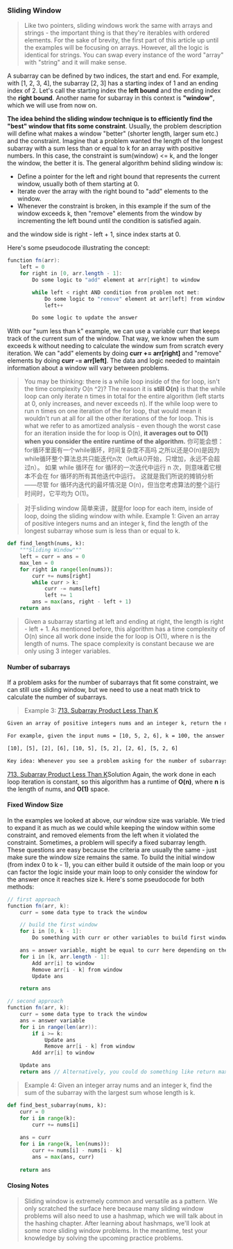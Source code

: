 ### Sliding Window

> Like two pointers, sliding windows work the same with arrays and strings - the important thing is that they're iterables with ordered elements. For the sake of brevity, the first part of this article up until the examples will be focusing on arrays. However, all the logic is identical for strings. You can swap every instance of the word "array" with "string" and it will make sense.

A subarray can be defined by two indices, the start and end. For example, with [1, 2, 3, 4], the subarray [2, 3] has a starting index of 1 and an ending index of 2. Let's call the starting index the **left bound** and the ending index the **right bound**. Another name for subarray in this context is **"window"**, which we will use from now on.

**The idea behind the sliding window technique is to efficiently find the "best" window that fits some constraint**. Usually, the problem description will define what makes a window "better" (shorter length, larger sum etc.) and the constraint. Imagine that a problem wanted the length of the longest subarray with a sum less than or equal to k for an array with positive numbers. In this case, the constraint is sum(window) <= k, and the longer the window, the better it is. The general algorithm behind sliding window is:

- Define a pointer for the left and right bound that represents the current window, usually both of them starting at 0.
- Iterate over the array with the right bound to "add" elements to the window.
- Whenever the constraint is broken, in this example if the sum of the window exceeds k, then "remove" elements from the window by incrementing the left bound until the condition is satisfied again.

and the window side is right - left + 1, since index starts at 0.

Here's some pseudocode illustrating the concept:
```java
function fn(arr):
    left = 0
    for right in [0, arr.length - 1]:
        Do some logic to "add" element at arr[right] to window

        while left < right AND condition from problem not met:
            Do some logic to "remove" element at arr[left] from window
            left++

        Do some logic to update the answer
```

With our "sum less than k" example, we can use a variable curr that keeps track of the current sum of the window. That way, we know when the sum exceeds k without needing to calculate the window sum from scratch every iteration. We can "add" elements by doing **curr += arr[right]** and "remove" elements by doing **curr -= arr[left]**. The data and logic needed to maintain information about a window will vary between problems.

>You may be thinking: there is a while loop inside of the for loop, isn't the time complexity O(n ^2)? The reason it is **still O(n)** is that the while loop can only iterate n times in total for the entire algorithm (left starts at 0, only increases, and never exceeds n). If the while loop were to run n times on one iteration of the for loop, that would mean it wouldn't run at all for all the other iterations of the for loop. This is what we refer to as amortized analysis - even though the worst case for an iteration inside the for loop is O(n), **it averages out to O(1) when you consider the entire runtime of the algorithm.**
>你可能会想：for循环里面有一个while循环，时间复杂度不高吗
之所以还是O(n)是因为while循环整个算法总共只能迭代n次（left从0开始，只增加，永远不会超过n）。 如果 while 循环在 for 循环的一次迭代中运行 n 次，则意味着它根本不会在 for 循环的所有其他迭代中运行。 这就是我们所说的摊销分析——尽管 for 循环内迭代的最坏情况是 O(n)，但当您考虑算法的整个运行时间时，它平均为 O(1)。

>对于sliding window 简单来讲，就是for loop for each item, inside of loop, doing the sliding window with while.
>Example 1: Given an array of positive integers nums and an integer k, find the length of the longest subarray whose sum is less than or equal to k.

```python
def find_length(nums, k):
    """Sliding Window"""
    left = curr = ans = 0
    max_len = 0
    for right in range(len(nums)):
        curr += nums[right]
        while curr > k:
            curr -= nums[left]
            left += 1
        ans = max(ans, right - left + 1)
    return ans
```
>Given a subarray starting at left and ending at right, the length is right - left + 1. As mentioned before, this algorithm has a time complexity of O(n) since all work done inside the for loop is O(1), where n is the length of nums. The space complexity is constant because we are only using 3 integer variables.



#### Number of subarrays
If a problem asks for the number of subarrays that fit some constraint, we can still use sliding window, but we need to use a neat math trick to calculate the number of subarrays.

> Example 3: [713. Subarray Product Less Than K](https://leetcode.com/problems/subarray-product-less-than-k/)

```html
Given an array of positive integers nums and an integer k, return the number of contiguous subarrays where the product of all the elements in the subarray is strictly less than k.

For example, given the input nums = [10, 5, 2, 6], k = 100, the answer is 8. The subarrays with products less than k are:

[10], [5], [2], [6], [10, 5], [5, 2], [2, 6], [5, 2, 6]

Key idea: Whenever you see a problem asking for the number of subarrays, think of this: at each index, how many valid subarrays end at this index? Let's split the 8 subarrays by their ending indices:
```
[713. Subarray Product Less Than K](../../LC_2023/m0713_SubarrayProductLessThanK.py)Solution
Again, the work done in each loop iteration is constant, so this algorithm has a runtime of **O(n)**, where **n** is the length of nums, and **O(1)** space.


#### Fixed Window Size
In the examples we looked at above, our window size was variable. We tried to expand it as much as we could while keeping the window within some constraint, and removed elements from the left when it violated the constraint. Sometimes, a problem will specify a fixed subarray length. These questions are easy because the criteria are usually the same - just make sure the window size remains the same. To build the initial window (from index 0 to k - 1), you can either build it outside of the main loop or you can factor the logic inside your main loop to only consider the window for the answer once it reaches size k. Here's some pseudocode for both methods:

```java
// first approach
function fn(arr, k):
    curr = some data type to track the window

    // build the first window
    for i in [0, k - 1]:
        Do something with curr or other variables to build first window

    ans = answer variable, might be equal to curr here depending on the problem
    for i in [k, arr.length - 1]:
        Add arr[i] to window
        Remove arr[i - k] from window
        Update ans

    return ans

// second approach
function fn(arr, k):
    curr = some data type to track the window
    ans = answer variable
    for i in range(len(arr)):
        if i >= k:
            Update ans
            Remove arr[i - k] from window
        Add arr[i] to window

    Update ans    
    return ans // Alternatively, you could do something like return max(ans, curr) if the problem is asking for a maximum value and curr is tracking that.
```

>Example 4: Given an integer array nums and an integer k, find the sum of the subarray with the largest sum whose length is k.

```python
def find_best_subarray(nums, k):
    curr = 0
    for i in range(k):
        curr += nums[i]
    
    ans = curr
    for i in range(k, len(nums)):
        curr += nums[i] - nums[i - k]
        ans = max(ans, curr)
    
    return ans
```

#### Closing Notes
>Sliding window is extremely common and versatile as a pattern. We only scratched the surface here because many sliding window problems will also need to use a hashmap, which we will talk about in the hashing chapter. After learning about hashmaps, we'll look at some more sliding window problems. In the meantime, test your knowledge by solving the upcoming practice problems.
